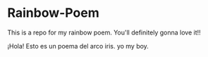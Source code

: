 ﻿# Rainbow-Poem
This is a repo for my rainbow poem.
You'll definitely gonna love it!!

¡Hola! Esto es un poema del arco iris.
yo my boy.

